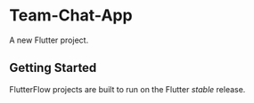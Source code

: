# Team-Chat-App

A new Flutter project.

## Getting Started

FlutterFlow projects are built to run on the Flutter _stable_ release.
